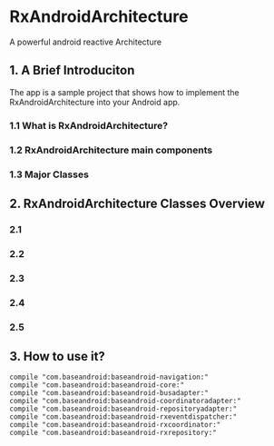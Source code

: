 # RxAndroidArchitecture
A powerful android reactive Architecture

## 1. A Brief Introduciton
The app is a sample project that shows how to implement the RxAndroidArchitecture into your Android app.

### 1.1 What is RxAndroidArchitecture?

### 1.2 RxAndroidArchitecture main components

### 1.3 Major Classes

## 2. RxAndroidArchitecture Classes Overview

### 2.1
### 2.2
### 2.3
### 2.4
### 2.5

## 3. How to use it?
    compile "com.baseandroid:baseandroid-navigation:"
    compile "com.baseandroid:baseandroid-core:"
    compile "com.baseandroid:baseandroid-busadapter:"
    compile "com.baseandroid:baseandroid-coordinatoradapter:"
    compile "com.baseandroid:baseandroid-repositoryadapter:"
    compile "com.baseandroid:baseandroid-rxeventdispatcher:"
    compile "com.baseandroid:baseandroid-rxcoordinator:"
    compile "com.baseandroid:baseandroid-rxrepository:"
